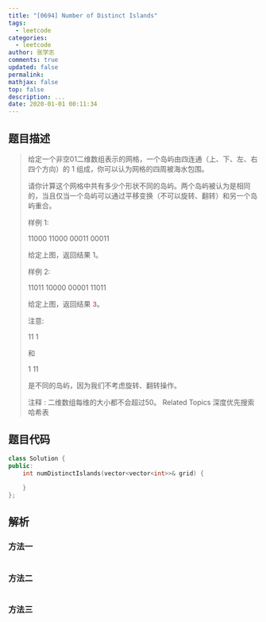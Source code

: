 ```yaml
---
title: "[0694] Number of Distinct Islands"
tags:
  - leetcode
categories:
  - leetcode
author: 张学志
comments: true
updated: false
permalink:
mathjax: false
top: false
description: ...
date: 2020-01-01 00:11:34
---
```


## 题目描述

> 给定一个非空01二维数组表示的网格，一个岛屿由四连通（上、下、左、右四个方向）的 1 组成，你可以认为网格的四周被海水包围。 
> 
> 请你计算这个网格中共有多少个形状不同的岛屿。两个岛屿被认为是相同的，当且仅当一个岛屿可以通过平移变换（不可以旋转、翻转）和另一个岛屿重合。 
> 
> 
> 
> 样例 1: 
> 
> 11000
> 11000
> 00011
> 00011
> 
> 
> 给定上图，返回结果 1。 
> 
> 
> 
> 样例 2: 
> 
> 11011
> 10000
> 00001
> 11011 
> 
> 给定上图，返回结果 <font color="#c7254e" face="Menlo, Monaco, Consolas, Courier New, monospace">3</font>。 
> 
> 注意: 
> 
> 11
> 1
> 
> 
> 和 
> 
> 1
> 11
> 
> 
> 是不同的岛屿，因为我们不考虑旋转、翻转操作。 
> 
> 
> 
> 注释 : 二维数组每维的大小都不会超过50。 
> Related Topics 深度优先搜索 哈希表

## 题目代码

```cpp
class Solution {
public:
    int numDistinctIslands(vector<vector<int>>& grid) {
        
    }
};
```

## 解析

### 方法一

```cpp

```

### 方法二

```cpp

```

### 方法三

```cpp

```

